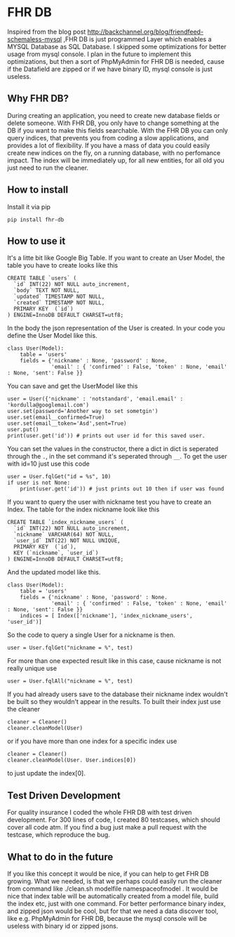 FHR DB
======
Inspired from the blog post http://backchannel.org/blog/friendfeed-schemaless-mysql ,FHR DB is just programmed Layer which enables a MYSQL Database as SQL Database. I skipped some optimizations for better usage from mysql console. I plan in the future to implement this optimizations, but then a sort of PhpMyAdmin for FHR DB is needed, cause if the Datafield are zipped or if we have binary ID, mysql console is just useless.

Why FHR DB?
-----------
During creating an application, you need to create new database fields or delete someone. With FHR DB, you only have to change something at the DB if you want to make this fields searchable. With the FHR DB you can only query indices, that prevents you from coding a slow applications, and provides a lot of flexibility. If you have a mass of data you could easily create new indices on the fly, on a running database, with no perfomance impact. The index will be immediately up, for all new entities, for all old you just need to run the cleaner.

How to install
--------------
Install it via pip

    pip install fhr-db

How to use it
-------------
It's a litte bit like Google Big Table. If you want to create an User Model, the table you have to create looks like this

    CREATE TABLE `users` (
      `id` INT(22) NOT NULL auto_increment,
      `body` TEXT NOT NULL,
      `updated` TIMESTAMP NOT NULL,
      `created` TIMESTAMP NOT NULL,
      PRIMARY KEY  (`id`)
    ) ENGINE=InnoDB DEFAULT CHARSET=utf8;

In the body the json representation of the User is created. In your code you define the User Model like this.

    class User(Model):
        table = 'users'
        fields = {'nickname' : None, 'password' : None, 
                  'email' : { 'confirmed' : False, 'token' : None, 'email' : None, 'sent': False }}

You can save and get the UserModel like this

    user = User({'nickname' : 'notstandard', 'email.email' : 'kordulla@googlemail.com')
    user.set(password='Another way to set sometgin')
    user.set(email__confirmed=True)
    user.set(email__token='Asd',sent=True)
    user.put()
    print(user.get('id')) # prints out user id for this saved user.

You can set the values in the constructor, there a dict in dict is seperated through the `.`, in the set command it's seperated through `__`. To get the user with id=10 just use this code

    user = User.fqlGet("id = %s", 10)
    if user is not None:
        print(user.get('id')) # just prints out 10 then if user was found

If you want to query the user with nickname test you have to create an Index. The table for the index nickname look like this

    CREATE TABLE `index_nickname_users` (
      `id` INT(22) NOT NULL auto_increment,
      `nickname` VARCHAR(64) NOT NULL,
      `user_id` INT(22) NOT NULL UNIQUE,
      PRIMARY KEY  (`id`),
      KEY (`nickname`, `user_id`)
    ) ENGINE=InnoDB DEFAULT CHARSET=utf8;

And the updated model like this.

    class User(Model):
        table = 'users'
        fields = {'nickname' : None, 'password' : None.
                  'email' : { 'confirmed' : False, 'token' : None, 'email' : None, 'sent': False }}
        indices = [ Index(['nickname'], 'index_nickname_users', 'user_id')]

So the code to query a single User for a nickname is then.

    user = User.fqlGet("nickname = %", test)

For more than one expected result like in this case, cause nickname is not really unique use

    user = User.fqlAll("nickname = %", test)

If you had already users save to the database their nickname index wouldn't be built so they wouldn't appear in the results. To built their index just use the cleaner

    cleaner = Cleaner()
    cleaner.cleanModel(User)

or if you have more than one index for a specific index use

    cleaner = Cleaner()
    cleaner.cleanModel(User. User.indices[0])

to just update the index[0].

Test Driven Development
-----------------------
For quality insurance I coded the whole FHR DB with test driven development. For 300 lines of code, I created 80 testcases, which should cover all code atm. If you find a bug just make a pull request with the testcase, which reproduce the bug.

What to do in the future
------------------------
If you like this concept it would be nice, if you can help to get FHR DB growing. What we needed, is that we perhaps could easily run the cleaner from command like ./clean.sh modelfile namespaceofmodel . It would be nice that index table will be automatically created from a model file, build the index etc, just with one command. For better performance binary index, and zipped json would be cool, but for that we need a data discover tool, like e.g. PhpMyAdmin for FHR DB, because the mysql console will be useless with binary id or zipped jsons.
